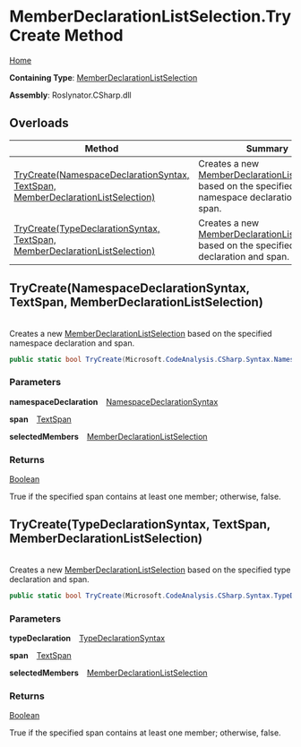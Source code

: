 # MemberDeclarationListSelection\.TryCreate Method

[Home](../../../../README.md)

**Containing Type**: [MemberDeclarationListSelection](../README.md)

**Assembly**: Roslynator\.CSharp\.dll

## Overloads

| Method | Summary |
| ------ | ------- |
| [TryCreate(NamespaceDeclarationSyntax, TextSpan, MemberDeclarationListSelection)](#Roslynator_CSharp_MemberDeclarationListSelection_TryCreate_Microsoft_CodeAnalysis_CSharp_Syntax_NamespaceDeclarationSyntax_Microsoft_CodeAnalysis_Text_TextSpan_Roslynator_CSharp_MemberDeclarationListSelection__) | Creates a new [MemberDeclarationListSelection](../README.md) based on the specified namespace declaration and span\. |
| [TryCreate(TypeDeclarationSyntax, TextSpan, MemberDeclarationListSelection)](#Roslynator_CSharp_MemberDeclarationListSelection_TryCreate_Microsoft_CodeAnalysis_CSharp_Syntax_TypeDeclarationSyntax_Microsoft_CodeAnalysis_Text_TextSpan_Roslynator_CSharp_MemberDeclarationListSelection__) | Creates a new [MemberDeclarationListSelection](../README.md) based on the specified type declaration and span\. |

## TryCreate\(NamespaceDeclarationSyntax, TextSpan, MemberDeclarationListSelection\) <a id="Roslynator_CSharp_MemberDeclarationListSelection_TryCreate_Microsoft_CodeAnalysis_CSharp_Syntax_NamespaceDeclarationSyntax_Microsoft_CodeAnalysis_Text_TextSpan_Roslynator_CSharp_MemberDeclarationListSelection__"></a>

\
Creates a new [MemberDeclarationListSelection](../README.md) based on the specified namespace declaration and span\.

```csharp
public static bool TryCreate(Microsoft.CodeAnalysis.CSharp.Syntax.NamespaceDeclarationSyntax namespaceDeclaration, Microsoft.CodeAnalysis.Text.TextSpan span, out Roslynator.CSharp.MemberDeclarationListSelection selectedMembers)
```

### Parameters

**namespaceDeclaration** &ensp; [NamespaceDeclarationSyntax](https://docs.microsoft.com/en-us/dotnet/api/microsoft.codeanalysis.csharp.syntax.namespacedeclarationsyntax)

**span** &ensp; [TextSpan](https://docs.microsoft.com/en-us/dotnet/api/microsoft.codeanalysis.text.textspan)

**selectedMembers** &ensp; [MemberDeclarationListSelection](../README.md)

### Returns

[Boolean](https://docs.microsoft.com/en-us/dotnet/api/system.boolean)

True if the specified span contains at least one member; otherwise, false\.

## TryCreate\(TypeDeclarationSyntax, TextSpan, MemberDeclarationListSelection\) <a id="Roslynator_CSharp_MemberDeclarationListSelection_TryCreate_Microsoft_CodeAnalysis_CSharp_Syntax_TypeDeclarationSyntax_Microsoft_CodeAnalysis_Text_TextSpan_Roslynator_CSharp_MemberDeclarationListSelection__"></a>

\
Creates a new [MemberDeclarationListSelection](../README.md) based on the specified type declaration and span\.

```csharp
public static bool TryCreate(Microsoft.CodeAnalysis.CSharp.Syntax.TypeDeclarationSyntax typeDeclaration, Microsoft.CodeAnalysis.Text.TextSpan span, out Roslynator.CSharp.MemberDeclarationListSelection selectedMembers)
```

### Parameters

**typeDeclaration** &ensp; [TypeDeclarationSyntax](https://docs.microsoft.com/en-us/dotnet/api/microsoft.codeanalysis.csharp.syntax.typedeclarationsyntax)

**span** &ensp; [TextSpan](https://docs.microsoft.com/en-us/dotnet/api/microsoft.codeanalysis.text.textspan)

**selectedMembers** &ensp; [MemberDeclarationListSelection](../README.md)

### Returns

[Boolean](https://docs.microsoft.com/en-us/dotnet/api/system.boolean)

True if the specified span contains at least one member; otherwise, false\.